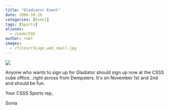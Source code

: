 ```yaml
---
title: "Gladiator Event"
date: 2006-10-26
categories: [Event]
tags: [Sports]
aliases:
  - /node/516
author: robf
images:
  - /files/CSLogo_web_small.jpg
---
```


![](/files/CSLogo_web_small.jpg)

Anyone who wants to sign up for Gladiator should
sign up now at the CSSS cube office...right across
from Dempsters. It's on November 1st and 2nd and
should be fun.

Your CSSS Sports rep,

Sonia
